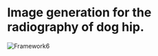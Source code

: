 # Image generation for the radiography of dog hip.

![Framework6](https://github.com/YoushanZhang/AiAI/assets/74528993/8ce23469-dc6c-4eb3-8fa9-781e1f20cb92)
